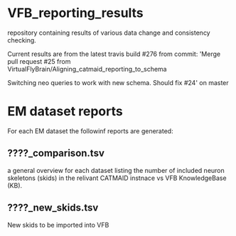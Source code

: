 # VFB_reporting_results
repository containing results of various data change and consistency checking.

 Current results are from the latest travis build #276 from commit: 'Merge pull request #25 from VirtualFlyBrain/Aligning_catmaid_reporting_to_schema

Switching neo queries to work with new schema.  Should fix #24' on master


# EM dataset reports
For each EM dataset the followinf reports are generated:
## ????_comparison.tsv 
  a general overview for each dataset listing the number of included neuron skeletons (skids) in the relivant CATMAID instnace vs VFB KnowledgeBase (KB).
## ????_new_skids.tsv
  New skids to be imported into VFB

